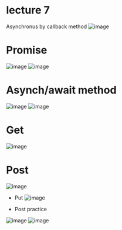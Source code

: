 # lecture 7

Asynchronus by callback method
![image](https://github.com/fayzirahmonrahmonov/lecture7/assets/133873684/51c82b2e-6480-4b35-94fa-2e2debe49812)

# Promise
![image](https://github.com/fayzirahmonrahmonov/lecture7/assets/133873684/3ba55c6f-c1bc-4bfe-9b27-8a6050dbeb82)
![image](https://github.com/fayzirahmonrahmonov/lecture7/assets/133873684/6417dfef-1c59-468d-af4e-b190cdd45c4e)

# Asynch/await method
![image](https://github.com/fayzirahmonrahmonov/lecture7/assets/133873684/771d15a8-b1a4-48f1-aeca-14d6c21c19f4)
![image](https://github.com/fayzirahmonrahmonov/lecture7/assets/133873684/76f41777-1ffb-45db-8f62-7ba71800d78f)

# Get 

![image](https://github.com/fayzirahmonrahmonov/lecture7/assets/133873684/8c5ffb5d-9aa3-4808-8c05-dfeeca0346d4)

# Post 
![image](https://github.com/fayzirahmonrahmonov/lecture7/assets/133873684/fe91a8cc-5586-494e-8925-c85fafb0d477)

- Put 
![image](https://github.com/fayzirahmonrahmonov/lecture7/assets/133873684/aeb2320f-0cde-499d-97b5-25fc5b990618)

- Post practice

![image](https://github.com/fayzirahmonrahmonov/lecture7/assets/133873684/95e2110d-5474-4798-b767-19ea02716520)
![image](https://github.com/fayzirahmonrahmonov/lecture7/assets/133873684/729b589c-33ae-4e8e-88c1-34f3cac31c07)


